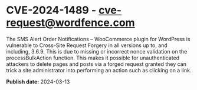 # CVE-2024-1489 - cve-request@wordfence.com

The SMS Alert Order Notifications – WooCommerce plugin for WordPress is vulnerable to Cross-Site Request Forgery in all versions up to, and including, 3.6.9. This is due to missing or incorrect nonce validation on the processBulkAction function. This makes it possible for unauthenticated attackers to delete pages and posts via a forged request granted they can trick a site administrator into performing an action such as clicking on a link.

**Publish date:** 2024-03-13
